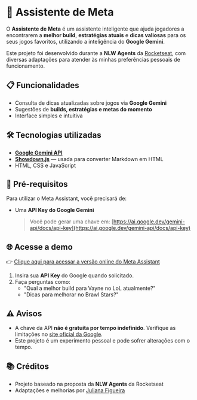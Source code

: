 # 🤖 Assistente de Meta

O **Assistente de Meta** é um assistente inteligente que ajuda jogadores a encontrarem a **melhor build**, **estratégias atuais** e **dicas valiosas** para os seus jogos favoritos, utilizando a inteligência do **Google Gemini**.

Este projeto foi desenvolvido durante a **NLW Agents** da [Rocketseat](https://www.rocketseat.com.br/), com diversas adaptações para atender às minhas preferências pessoais de funcionamento.

## 📋 Funcionalidades

- Consulta de dicas atualizadas sobre jogos via **Google Gemini**
- Sugestões de **builds, estratégias e metas do momento**
- Interface simples e intuitiva

## 🛠️ Tecnologias utilizadas

- [**Google Gemini API**](https://ai.google.dev/)
- [**Showdown.js**](https://github.com/showdownjs/showdown) — usada para converter Markdown em HTML
- HTML, CSS e JavaScript

## 🚀 Pré-requisitos

Para utilizar o Meta Assistant, você precisará de:

- Uma **API Key do Google Gemini**
  > Você pode gerar uma chave em: [https://ai.google.dev/gemini-api/docs/api-key](https://ai.google.dev/gemini-api/docs/api-key)

## 🌐 Acesse a demo

👉 [Clique aqui para acessar a versão online do Meta Assistant](https://seu-usuario.github.io/meta-assistant)

1. Insira sua **API Key** do Google quando solicitado.
2. Faça perguntas como:
   - "Qual a melhor build para Vayne no LoL atualmente?"
   - "Dicas para melhorar no Brawl Stars?"

## ⚠️ Avisos

- A chave da API **não é gratuita por tempo indefinido**. Verifique as limitações no [site oficial da Google](https://ai.google.dev).
- Este projeto é um experimento pessoal e pode sofrer alterações com o tempo.

## 📚 Créditos

- Projeto baseado na proposta da **NLW Agents** da Rocketseat
- Adaptações e melhorias por [Juliana Figueira](https://github.com/julianafc)
